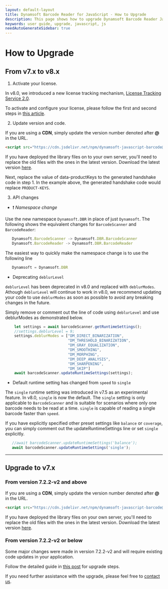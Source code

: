 ```yaml
---
layout: default-layout
title: Dynamsoft Barcode Reader for JavaScript - How to Upgrade
description: This page shows how to upgrade Dynamsoft Barcode Reader JavaScript SDK to the latest version.
keywords: user guide, upgrade, javascript, js
needAutoGenerateSidebar: true
---
```


# How to Upgrade

## From v7.x to v8.x

1. Activate your license.

In v8.0, we introduced a new license tracking mechanism, [License Tracking Service 2.0](https://www.dynamsoft.com/license-tracking/docs/about/index.html).

To activate and configure your license, please follow the first and second steps in [this article](https://www.dynamsoft.com/barcode-reader/license-activation/set-full-license.html?ver=latest).

2. Update version and code.

If you are using a **CDN**, simply update the version number denoted after **@** in the URL.

   ```html
   <script src="https://cdn.jsdelivr.net/npm/dynamsoft-javascript-barcode@8.0.0/dist/dbr.js" data-productKeys="PRODUCT-KEYS"></script>
   ```

If you have deployed the library files on to your own server, you'll need to replace the old files with the ones in the latest version. Download the latest version [here](https://www.dynamsoft.com/Downloads/Dynamic-Barcode-Reader-Download.aspx).

Next, replace the value of data-productKeys to the generated handshake code in step 1. In the example above, the generated handshake code would replace `PRODUCT-KEYS`. 

3. API changes

- :exclamation: *Namespace change*

Use the new namespace `Dynamsoft.DBR` in place of just `Dynamsoft`. The following shows the equivalent changes for `BarcodeScanner` and `BarcodeReader`:

```js
   Dynamsoft.BarcodeScanner -> Dynamsoft.DBR.BarcodeScanner
   Dynamsoft.BarcodeReader -> Dynamsoft.DBR.BarcodeReader
```

The easiest way to quickly make the namespace change is to use the following line

```js
   Dynamsoft = Dynamsoft.DBR
```

- Deprecating `deblurLevel`

`deblurLevel` has been deprecated in v8.0 and replaced with `deblurModes`. Athough `deblurLevel` will continue to work in v8.0, we recommend updating your code to use `deblurModes` as soon as possible to avoid any breaking changes in the future.

Simply remove or comment out the line of code using `deblurLevel` and use deblurModes as demonstrated below.

```js
    let settings = await barcodeScanner.getRuntimeSettings();
    //settings.deblurLevel = 9;
    settings.deblurModes = ["DM_DIRECT_BINARIZATION",   
                            "DM_THRESHOLD_BINARIZATION", 
                            "DM_GRAY_EQUALIZATION",
                            "DM_SMOOTHING",
                            "DM_MORPHING",
                            "DM_DEEP_ANALYSIS",
                            "DM_SHARPENING",
                            "DM_SKIP"] 
    await barcodeScanner.updateRuntimeSettings(settings);
```

- Default runtime setting has changed from `speed` to `single` 

The `single` runtime setting was introduced in v7.5 as an experimental feature. In v8.0, `single` is now the default. The `single` setting is only applicable to `BarcodeScanner` and is suitable for scenarios where only one barcode needs to be read at a time. `single` is capable of reading a single barcode faster than `speed`. 

If you have explicitly specified other preset settings like `balance` or `coverage`, you can simply comment out the updateRuntimeSettings line or set `single` explicitly. 

```js
   //await barcodeScanner.updateRuntimeSettings('balance');
   await barcodeScanner.updateRuntimeSettings('single');
```

---

## Upgrade to v7.x

### From version 7.2.2-v2 and above

If you are using a **CDN**, simply update the version number denoted after **@** in the URL.

   ```html
   <script src="https://cdn.jsdelivr.net/npm/dynamsoft-javascript-barcode@7.6.0/dist/dbr.js" data-productKeys="PRODUCT-KEYS"></script>
   ```

If you have deployed the library files on your own server, you'll need to replace the old files with the ones in the latest version. Download the latest version [here](https://www.dynamsoft.com/Downloads/Dynamic-Barcode-Reader-Download.aspx).

### From version 7.2.2-v2 or below

Some major changes were made in version 7.2.2-v2 and will require existing code updates in your application.

Follow the detailed guide in [this post](https://www.dynamsoft.com/blog/insights/dynamsoft-barcode-reader-sdk-for-javascript-upgrade-from-v7-1-3-to-v7-2-2/) for upgrade steps. 

If you need further assistance with the upgrade, please feel free to [contact us](https://www.dynamsoft.com/Company/Contact.aspx).

